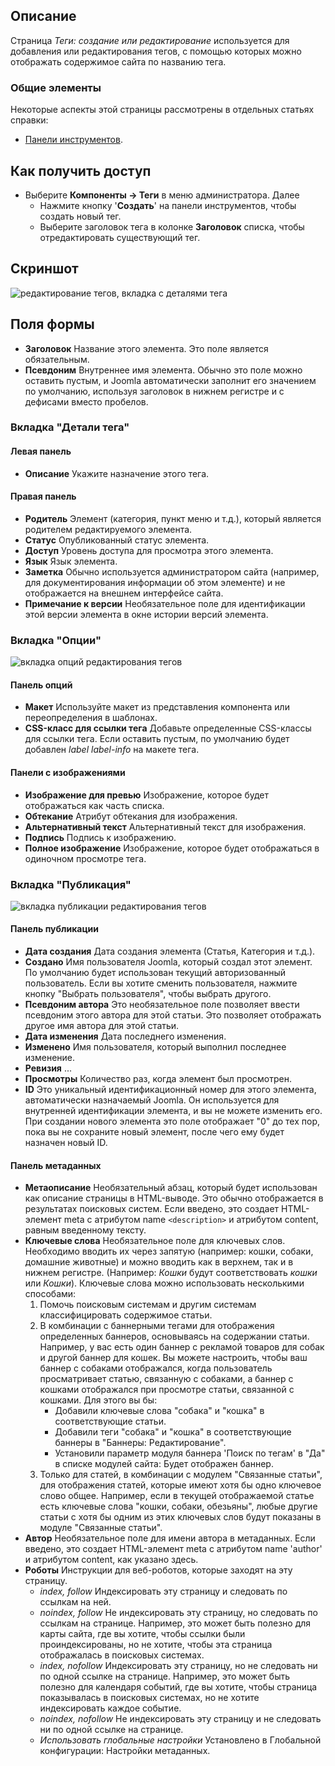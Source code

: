 <!-- Filename: Help4.x:Tags:_New_or_Edit / Display title: Теги: Новый или Редактировать -->

## Описание

Страница *Теги: создание или редактирование* используется для добавления или редактирования тегов, с помощью которых можно отображать содержимое сайта по названию тега.

### Общие элементы

Некоторые аспекты этой страницы рассмотрены в отдельных статьях справки:

* [Панели инструментов](jdocmanual?article=help/common-elements/toolbars).

## Как получить доступ

- Выберите **Компоненты → Теги** в меню администратора. Далее
  - Нажмите кнопку '**Создать**' на панели инструментов, чтобы создать новый тег.
  - Выберите заголовок тега в колонке **Заголовок** списка, чтобы
    отредактировать существующий тег.

## Скриншот

![редактирование тегов, вкладка с деталями тега](../../../ru/images/tags/tags-edit-tag-details-tab.png)

## Поля формы

- **Заголовок** Название этого элемента. Это поле является обязательным.
- **Псевдоним** Внутреннее имя элемента. Обычно это поле можно оставить пустым, и Joomla автоматически заполнит его значением по умолчанию, используя заголовок в нижнем регистре и с дефисами вместо пробелов.

### Вкладка "Детали тега"

#### Левая панель

- **Описание** Укажите назначение этого тега.

#### Правая панель

- **Родитель** Элемент (категория, пункт меню и т.д.), который является родителем редактируемого элемента.
- **Статус** Опубликованный статус элемента.
- **Доступ** Уровень доступа для просмотра этого элемента.
- **Язык** Язык элемента.
- **Заметка** Обычно используется администратором сайта (например, для документирования информации об этом элементе) и не отображается на внешнем интерфейсе сайта.
- **Примечание к версии** Необязательное поле для идентификации этой версии элемента в окне истории версий элемента.

### Вкладка "Опции"

![вкладка опций редактирования тегов](../../../ru/images/tags/tags-edit-options-tab.png)

#### Панель опций

- **Макет** Используйте макет из представления компонента или переопределения в шаблонах.
- **CSS-класс для ссылки тега** Добавьте определенные CSS-классы для ссылки тега. Если оставить пустым, по умолчанию будет добавлен *label label-info* на макете тега.

#### Панели с изображениями

- **Изображение для превью** Изображение, которое будет отображаться как часть списка.
- **Обтекание** Атрибут обтекания для изображения.
- **Альтернативный текст** Альтернативный текст для изображения.
- **Подпись** Подпись к изображению.
- **Полное изображение** Изображение, которое будет отображаться в одиночном просмотре тега.

### Вкладка "Публикация"

![вкладка публикации редактирования тегов](../../../ru/images/tags/tags-edit-publishing-tab.png)

#### Панель публикации

- **Дата создания** Дата создания элемента (Статья, Категория и т.д.).
- **Создано** Имя пользователя Joomla, который создал этот элемент. По умолчанию будет использован текущий авторизованный пользователь. Если вы хотите сменить пользователя, нажмите кнопку "Выбрать пользователя", чтобы выбрать другого.
- **Псевдоним автора** Это необязательное поле позволяет ввести псевдоним этого автора для этой статьи. Это позволяет отображать другое имя автора для этой статьи.
- **Дата изменения** Дата последнего изменения.
- **Изменено** Имя пользователя, который выполнил последнее изменение.
- **Ревизия** ...
- **Просмотры** Количество раз, когда элемент был просмотрен.
- **ID** Это уникальный идентификационный номер для этого элемента, автоматически назначаемый Joomla. Он используется для внутренней идентификации элемента, и вы не можете изменить его. При создании нового элемента это поле отображает "0" до тех пор, пока вы не сохраните новый элемент, после чего ему будет назначен новый ID.

#### Панель метаданных

- **Метаописание** Необязательный абзац, который будет использован как описание страницы в HTML-выводе. Это обычно отображается в результатах поисковых систем. Если введено, это создает HTML-элемент meta с атрибутом name `<description>` и атрибутом content, равным введенному тексту.
- **Ключевые слова** Необязательное поле для ключевых слов. Необходимо вводить их через запятую (например: кошки, собаки, домашние животные) и можно вводить как в верхнем, так и в нижнем регистре. (Например: *Кошки* будут соответствовать *кошки* или *Кошки*). Ключевые слова можно использовать несколькими способами:
  1.  Помочь поисковым системам и другим системам классифицировать содержимое статьи.
  2.  В комбинации с баннерными тегами для отображения определенных баннеров, основываясь на содержании статьи. Например, у вас есть один баннер с рекламой товаров для собак и другой баннер для кошек. Вы можете настроить, чтобы ваш баннер с собаками отображался, когда пользователь просматривает статью, связанную с собаками, а баннер с кошками отображался при просмотре статьи, связанной с кошками. Для этого вы бы:
      - Добавили ключевые слова "собака" и "кошка" в соответствующие статьи.
      - Добавили теги "собака" и "кошка" в соответствующие баннеры в "Баннеры: Редактирование".
      - Установили параметр модуля баннера 'Поиск по тегам' в "Да" в списке модулей сайта: Будет отображен баннер.
  3.  Только для статей, в комбинации с модулем "Связанные статьи", для отображения статей, которые имеют хотя бы одно ключевое слово общее. Например, если в текущей отображаемой статье есть ключевые слова "кошки, собаки, обезьяны", любые другие статьи с хотя бы одним из этих ключевых слов будут показаны в модуле "Связанные статьи".
- **Автор** Необязательное поле для имени автора в метаданных. Если введено, это создает HTML-элемент meta с атрибутом name 'author' и атрибутом content, как указано здесь.
- **Роботы** Инструкции для веб-роботов, которые заходят на эту страницу.
  - *index, follow* Индексировать эту страницу и следовать по ссылкам на ней.
  - *noindex, follow* Не индексировать эту страницу, но следовать по ссылкам на странице. Например, это может быть полезно для карты сайта, где вы хотите, чтобы ссылки были проиндексированы, но не хотите, чтобы эта страница отображалась в поисковых системах.
  - *index, nofollow* Индексировать эту страницу, но не следовать ни по одной ссылке на странице. Например, это может быть полезно для календаря событий, где вы хотите, чтобы страница показывалась в поисковых системах, но не хотите индексировать каждое событие.
  - *noindex, nofollow* Не индексировать эту страницу и не следовать ни по одной ссылке на странице.
  - *Использовать глобальные настройки* Установлено в Глобальной конфигурации: Настройки метаданных.

